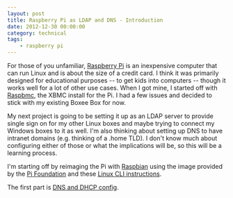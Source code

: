 ```yaml
---
layout: post
title: Raspberry Pi as LDAP and DNS - Introduction
date: 2012-12-30 00:00:00
category: technical
tags:
    - raspberry pi
---
```

For those of you unfamiliar, [Raspberry Pi](http://www.raspberrypi.org/) is an inexpensive computer that can run Linux and is about the size of a credit card. I think it was primarily designed for educational purposes -- to get kids into computers -- though it works well for a lot of other use cases. When I got mine, I started off with [Raspbmc](http://www.raspbmc.com/), the XBMC install for the Pi. I had a few issues and decided to stick with my existing Boxee Box for now.

My next project is going to be setting it up as an LDAP server to provide single sign on for my other Linux boxes and maybe trying to connect my Windows boxes to it as well. I'm also thinking about setting up DNS to have intranet domains (e.g. thinking of a .home TLD). I don't know much about configuring either of those or what the implications will be, so this will be a learning process.

I'm starting off by reimaging the Pi with [Raspbian](http://www.raspbian.org/) using the image provided by the [Pi Foundation](http://www.raspberrypi.org/downloads) and these [Linux CLI instructions](http://elinux.org/RPi_Easy_SD_Card_Setup#Copying_an_image_to_the_SD_card_in_Linux_.28command_line.29).

The first part is [DNS and DHCP config](http://www.andrewoberstar.com/blog/2012/12/30/raspberry-pi-as-server-dns-and-dhcp).
